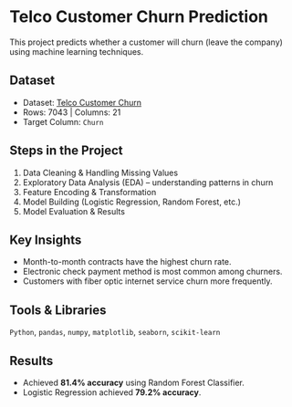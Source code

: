 # Telco Customer Churn Prediction  

This project predicts whether a customer will churn (leave the company) using machine learning techniques.  

## Dataset  
- Dataset: [Telco Customer Churn](https://www.kaggle.com/blastchar/telco-customer-churn)  
- Rows: 7043 | Columns: 21  
- Target Column: `Churn`  

## Steps in the Project  
1. Data Cleaning & Handling Missing Values  
2. Exploratory Data Analysis (EDA) – understanding patterns in churn  
3. Feature Encoding & Transformation  
4. Model Building (Logistic Regression, Random Forest, etc.)  
5. Model Evaluation & Results  

## Key Insights  
- Month-to-month contracts have the highest churn rate.  
- Electronic check payment method is most common among churners.  
- Customers with fiber optic internet service churn more frequently.  

## Tools & Libraries  
`Python`, `pandas`, `numpy`, `matplotlib`, `seaborn`, `scikit-learn`  

## Results  
- Achieved **81.4% accuracy** using Random Forest Classifier.  
- Logistic Regression achieved **79.2% accuracy**.  

